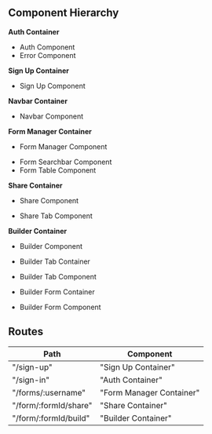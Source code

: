 ## Component Hierarchy

**Auth Container**
 - Auth Component
 - Error Component

**Sign Up Container**
 - Sign Up Component

**Navbar Container**
 - Navbar Component

**Form Manager Container**
 - Form Manager Component
  + Form Searchbar Component
  + Form Table Component

**Share Container**
 - Share Component
  + Share Tab Component

**Builder Container**
 - Builder Component
  + Builder Tab Container
   - Builder Tab Component
  + Builder Form Container
   - Builder Form Component

## Routes

|Path   | Component   |
|-------|-------------|
| "/sign-up" | "Sign Up Container" |
| "/sign-in" | "Auth Container" |
| "/forms/:username" | "Form Manager Container" |
| "/form/:formId/share" | "Share Container" |
| "/form/:formId/build" | "Builder Container" |